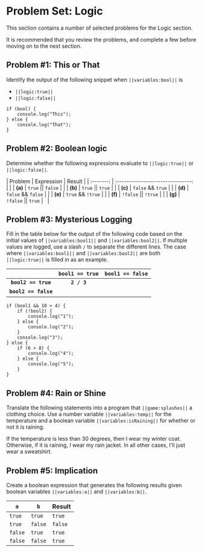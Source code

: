 # Problem Set: Logic

This section contains a number of selected problems for the Logic section.

It is recommended that you review the problems, and complete a few before
moving on to the next section.

## Problem #1: This or That

Identify the output of the following snippet when ``||variables:bool||`` is

* ``||logic:true||``
* ``||logic:false||``

```typescript-ignore
if (bool) {
    console.log("This");
} else {
    console.log("That");
}
```

## Problem #2: Boolean logic

Determine whether the following expressions evaluate to ``||logic:true||`` or ``||logic:false||``.

| Problem   | Expression                        | Result    |
| :-------: | :-------------------------------: |           |
| **(a)**   | ``true`` &vert;&vert; ``false``   |           |
| **(b)**   | ``true`` &vert;&vert; ``true``    |           |
| **(c)**   | ``false`` && ``true``             |           |
| **(d)**   | ``false`` && ``false``            |           |
| **(e)**   | ``true`` && ``!true``             |           |
| **(f)**   | ``!false`` &vert;&vert; ``!true`` |           |
| **(g)**   | ``!false`` &vert;&vert; ``true``  | &nbsp;    |

## Problem #3: Mysterious Logging

Fill in the table below for the output of the following code based on the initial values
of ``||variables:bool1||`` and ``||variables:bool2||``.
If multiple values are logged, use a slash ``/`` to separate the different lines.
The case where ``||variables:bool1||`` and ``||variables:bool2||`` are both
``||logic:true||`` is filled in as an example.

|                           | ``bool1 == true`` | ``bool1 == false``    |
| :-----------------------: | :---------------: | --------------------- |
| **``bool2 == true``**     | **``2 / 3``**     |                       |
| **``bool2 == false``**    |                   | &nbsp;                |

```typescript-ignore
if (bool1 && 10 > 4) {
    if (!bool2) {
        console.log("1");
    } else {
        console.log("2");
    }
    console.log("3");
} else {
    if (6 > 8) {
        console.log("4");
    } else {
        console.log("5");
    }
}
```

## Problem #4: Rain or Shine

Translate the following statements into a program that ``||game:splashes||`` a clothing choice.
Use a number variable ``||variables:temp||`` for the temperature and a boolean variable
``||variables:isRaining||`` for whether or not it is raining.

If the temperature is less than 30 degrees, then I wear my winter coat.
Otherwise, if it is raining, I wear my rain jacket. 
In all other cases, I'll just wear a sweatshirt.

## Problem #5: Implication

Create a boolean expression that generates the following results given
boolean variables ``||variables:a||`` and ``||variables:b||``.

| ``a``     | ``b``     | Result    |
| --------- | --------- | --------- |
| ``true``  | ``true``  | ``true``  |
| ``true``  | ``false`` | ``false`` |
| ``false`` | ``true``  | ``true``  |
| ``false`` | ``false`` | ``true``  |
